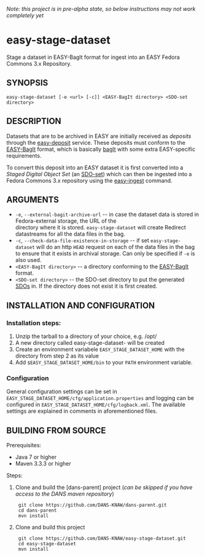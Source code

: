 *Note: this project is in pre-alpha state, so below instructions may not work completely yet*

easy-stage-dataset
==================

Stage a dataset in EASY-BagIt format for ingest into an EASY Fedora Commons 3.x Repository.


SYNOPSIS
--------

    easy-stage-dataset [-e <url> [-c]] <EASY-BagIt directory> <SDO-set directory>


DESCRIPTION
-----------

Datasets that are to be archived in EASY are initially received as *deposits* through the [easy-deposit] service. These
deposits must conform to the [EASY-BagIt] format, which is basically [bagIt] with some extra EASY-specific requirements.

To convert this deposit into an EASY dataset it is first converted into a *Staged Digital Object Set* (an [SDO-set]) which can
then be ingested into a Fedora Commons 3.x repository using the [easy-ingest] command.


ARGUMENTS
---------

* ``-e``, ``--external-bagit-archive-url`` -- in case the dataset data is stored in Fedora-external storage, the URL of the   
   directory where it is stored. ``easy-stage-dataset`` will create Redirect datastreams for all the data files in the bag.
* ``-c``, ``--check-data-file-existence-in-storage`` -- if set ``easy-stage-dataset`` will do an http ``HEAD`` request on each
   of the data files in the bag to ensure that it exists in archival storage. Can only be specified if ``-e`` is also used.
* ``<EASY-BagIt directory>`` -- a directory conforming to the [EASY-BagIt] format.
* ``<SDO-set directory>`` -- the SDO-set directory to put the generated [SDOs] in. If the directory does not exist it is first
  created.


INSTALLATION AND CONFIGURATION
------------------------------

### Installation steps:

1. Unzip the tarball to a directory of your choice, e.g. /opt/
2. A new directory called easy-stage-dataset-<version> will be created
3. Create an environment variabele ``EASY_STAGE_DATASET_HOME`` with the directory from step 2 as its value
4. Add ``$EASY_STAGE_DATASET_HOME/bin`` to your ``PATH`` environment variable.


### Configuration

General configuration settings can be set in ``EASY_STAGE_DATASET_HOME/cfg/application.properties`` and logging can be
configured in ``EASY_STAGE_DATASET_HOME/cfg/logback.xml``. The available settings are explained in comments in 
aforementioned files.


BUILDING FROM SOURCE
--------------------

Prerequisites:

* Java 7 or higher
* Maven 3.3.3 or higher
 
Steps:

1. Clone and build the [dans-parent] project (*can be skipped if you have access to the DANS maven repository*)
      
        git clone https://github.com/DANS-KNAW/dans-parent.git
        cd dans-parent
        mvn install
2. Clone and build this project

        git clone https://github.com/DANS-KNAW/easy-stage-dataset.git
        cd easy-stage-dataset
        mvn install






[easy-deposit]: https://github.com/DANS-KNAW/easy-deposit
[EASY-BagIt]: http://easy.dans.knaw.nl/schemas/EASY-BagIt.html 
[bagIt]: https://tools.ietf.org/html/draft-kunze-bagit-10
[SDO-set]: https://github.com/DANS-KNAW/easy-ingest#staged-digital-object-set
[easy-ingest]: https://github.com/DANS-KNAW/easy-ingest#easy-ingest
[SDOs]: https://github.com/DANS-KNAW/easy-ingest#staged-digital-objects
